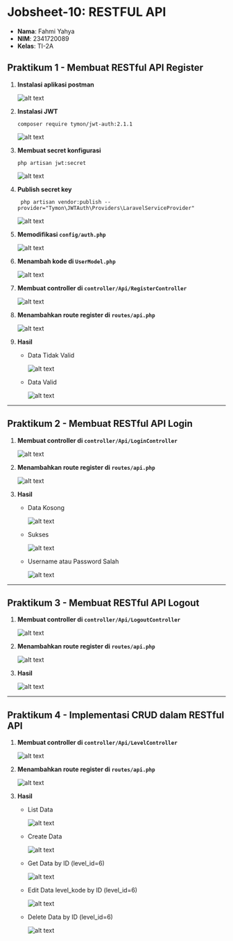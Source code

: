 # Jobsheet-10: RESTFUL API
- **Nama**: Fahmi Yahya
- **NIM**: 2341720089
- **Kelas**: TI-2A

## Praktikum 1 - Membuat RESTful API Register
1. **Instalasi aplikasi postman**
    
    ![alt text](ss/1.1.png)
2. **Instalasi JWT**
    ```
    composer require tymon/jwt-auth:2.1.1
    ```
    
    ![alt text](ss/1.2.png)
3. **Membuat secret konfigurasi**
    ```
    php artisan jwt:secret
    ```
    
    ![alt text](ss/1.3.png)
4. **Publish secret key**
    ```
     php artisan vendor:publish --provider="Tymon\JWTAuth\Providers\LaravelServiceProvider"
    ```
    
    ![alt text](ss/1.4.png)
5. **Memodifikasi `config/auth.php`**
    
    ![alt text](ss/1.5.png)
6. **Menambah kode di `UserModel.php`**
    
    ![alt text](ss/1.6.png)
7. **Membuat controller di `controller/Api/RegisterController`**
    
    ![alt text](ss/1.7.png)
8. **Menambahkan route register di `routes/api.php`**
    
    ![alt text](ss/1.8.png)
9. **Hasil**
    - Data Tidak Valid
        
        ![alt text](ss/1.9.1.png)
    - Data Valid
        
        ![alt text](ss/1.9.2.png)

---

## Praktikum 2 - Membuat RESTful API Login
1. **Membuat controller di `controller/Api/LoginController`**

    ![alt text](ss/2.1.png)
2. **Menambahkan route register di `routes/api.php`**
    
    ![alt text](ss/2.2.png)
3. **Hasil**
    - Data Kosong
        
        ![alt text](ss/2.3.1.png)
    - Sukses
        
        ![alt text](ss/2.3.2.png)
    - Username atau Password Salah
        
        ![alt text](ss/2.3.3.png)

---

## Praktikum 3 - Membuat RESTful API Logout
1. **Membuat controller di `controller/Api/LogoutController`**

    ![alt text](ss/3.1.png)
2. **Menambahkan route register di `routes/api.php`**
    
    ![alt text](ss/3.2.png)
3. **Hasil**
        
    ![alt text](ss/3.3.png)

---

## Praktikum 4 - Implementasi CRUD dalam RESTful API
1. **Membuat controller di `controller/Api/LevelController`**

    ![alt text](ss/4.1.png)
2. **Menambahkan route register di `routes/api.php`**
    
    ![alt text](ss/4.2.png)
3. **Hasil**
    - List Data
        
        ![alt text](ss/4.3.1.png)
    - Create Data
        
        ![alt text](ss/4.3.2.png)
    - Get Data by ID (level_id=6)
        
        ![alt text](ss/4.3.3.png)
    - Edit Data level_kode by ID (level_id=6)
        
        ![alt text](ss/4.3.4.png)
    - Delete Data by ID (level_id=6)
        
        ![alt text](ss/4.3.5.png)